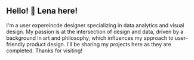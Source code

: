 

## Hello! 👋 Lena here!

 I'm a user expereincde designer specializing in data analytics and visual design. My passion is at the intersection of design and data, driven by a background in art and philosophy, which influences my approach to user-friendly product design. I'll be sharing my projects here as they are completed. Thanks for visiting!



